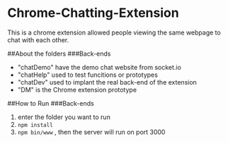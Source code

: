 # Chrome-Chatting-Extension
This is a chrome extension allowed people viewing the same webpage to chat with each other.

##About the folders
###Back-ends
- "chatDemo" have the demo chat website from socket.io
- "chatHelp" used to test funcitions or prototypes
- "chatDev"  used to implant the real back-end of the extension
- "DM" is the Chrome extension prototype

##How to Run
###Back-ends
1. enter the folder you want to run
2. `npm install`
3. `npm bin/www` , then the server will run on port 3000
